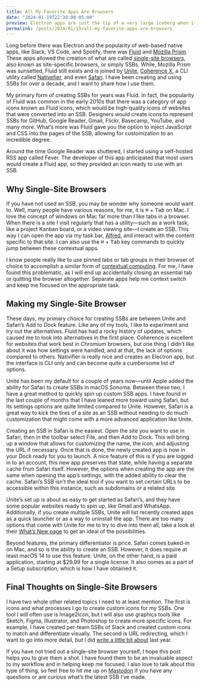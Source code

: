 ```yaml
---
title: All My Favorite Apps Are Browsers
date: "2024-01-19T22:30:00-05:00"
preview: Electron apps are just the tip of a very large iceberg when it comes to Web-based native apps. Utility apps like Fluid, Coherence X, and Unite allow any website to easily become an app, which has been a critical part of my daily workflow for over a decade.
permalink: /posts/2024/01/19/all-my-favorite-apps-are-browsers
---
```


Long before there was Electron and the popularity of web-based native apps, like Slack, VS Code, and Spotify, there was [Fluid](https://fluidapp.com) and [Mozilla Prism](https://en.wikipedia.org/wiki/Mozilla_Prism). These apps allowed the creation of what are called [single-site browsers](https://en.wikipedia.org/wiki/Site-specific_browser), also known as site-specific browsers, or simply SSBs. While, Mozilla Prism was sunsetted, Fluid still exists and is joined by [Unite](https://www.bzgapps.com/unite), [Coherence X](https://www.bzgapps.com/coherence), a CLI utility called [Nativefier](https://github.com/nativefier/nativefier), and even [Safari](https://support.apple.com/en-us/104996). I have been creating and using SSBs for over a decade, and I want to share how I use them.

My primary form of creating SSBs for years was Fluid. In fact, the popularity of Fluid was common in the early 2010s that there was a category of app icons known as Fluid icons, which would be high-quality icons of websites that were converted into an SSB. Designers would create icons to represent SSBs for GitHub, Google Reader, Gmail, Flickr, Basecamp, YouTube, and many more. What’s more was Fluid gave you the option to inject JavaScript and CSS into the pages of the SSB, allowing for customization to an incredible degree.

Around the time Google Reader was shuttered, I started using a self-hosted RSS app called Fever. The developer of this app anticipated that most users would create a Fluid app, so they provided an icon ready to use with an SSB.

## Why Single-Site Browsers

If you have not used an SSB, you may be wonder why someone would want to. Well, many people have various reasons, for me, it is <kbd>⌘</kbd> + <kbd>Tab</kbd> on Mac. I love the concept of windows on Mac far more than I like tabs in a browser. When there is a site I visit regularly that has a utility—such as a work task, like a project Kanban board, or a video viewing site—I create an SSB. This way I can open the app via my task bar, [Alfred](https://www.alfredapp.com), and interact with the content specific to that site. I can also use the <kbd>⌘</kbd> + <kbd>Tab</kbd> key commands to quickly jump between these contextual apps.

I know people really like to use pinned tabs or tab groups in their browser of choice to accomplish a similar form of [contextual computing](https://www.macsparky.com/blog/2021/01/mac-power-users-569-contextual-computing/). For me, I have found this problematic, as I will end up accidentally closing an essential tab or quitting the browser altogether. Separate apps help me context switch and keep me focused on the appropriate task.

## Making my Single-Site Browser

These days, my primary choice for creating SSBs are between Unite and Safari’s Add to Dock feature. Like any of my tools, I like to experiment and try out the alternatives. Fluid has had a rocky history of updates, which caused me to look into alternatives in the first place. Coherence is excellent for websites that work best in Chromium browsers, but one thing I didn’t like about it was how settings were handled, and at that, the lack of options compared to others. Nativifier is really nice and creates an Electron app, but the interface is CLI only and can become quite a cumbersome list of options.

Unite has been my default for a couple of years now—until Apple added the ability for Safari to create SSBs in macOS Sonoma. Between these two, I have a great method to quickly spin up custom SSB apps. I have found in the last couple of months that I have leaned more toward using Safari, but its settings options are quite limited compared to Unite. However, Safari is a great way to kick the tires of a site as an SSB without needing to do much customization that might come with a more advanced application like Unite.

Creating an SSB in Safari is the easiest. Open the site you want to use in Safari, then in the toolbar select File, and then Add to Dock. This will bring up a window that allows for customizing the name, the icon, and adjusting the URL if necessary. Once that is done, the newly created app is now in your Dock ready for you to launch. A nice feature of this is if you are logged in to an account, this new app preserves that state, while having a separate cache from Safari itself. However, the options when creating the app are the same when opening the app’s settings, with the added ability to clear the cache. Safari’s SSB isn’t the ideal tool if you want to set certain URLs to be accessible within this instance, such as subdomains or a related site.

Unite’s set up is about as easy to get started as Safari’s, and they have some popular websites ready to spin up, like Gmail and WhatsApp. Additionally, if you create multiple SSBs, Unite will list recently created apps as a quick launcher or as a way to uninstall the app. There are too many options that come with Unite for me to try to dive into them all, take a look at their [What’s New page](https://www.bzgapps.com/unite/whatsnewinunite) to get an ideal of the possibilities.

Beyond features, the primary differentiator is price. Safari comes baked-in on Mac, and so is the ability to create an SSB. However, it does require at least macOS 14 to use this feature. Unite, on the other hand, is a paid application, starting at $29.99 for a single license. It also comes as a part of a Setup subscription, which is how I have obtained it.


## Final Thoughts on Single-Site Browsers

I have two whole other related topics I need to at least mention. The first is icons and what processes I go to create custom icons for my SSBs. One tool I will often use is Image2Icon, but I will also use graphics tools like Sketch, Figma, Illustrator, and Photoshop to create more specific icons. For example, I have created per-team SSBs of Slack and created custom icons to match and differentiate visually. The second is URL redirecting, which I want to go into more detail, but I did [write a little bit about](https://zastrow.co/posts/2023/02/03/orion-and-finicky-browsers/) last year.

If you have not tried out a single-site browser yourself, I hope this post helps you to give them a shot. I have found them to be an invaluable aspect to my workflow and in helping keep me focused. I also love to talk about this type of thing, so feel free to hit me up on [Mastodon](https://mastodon.social/@zastrow) if you have any questions or are curious what’s the latest SSB I’ve made.
